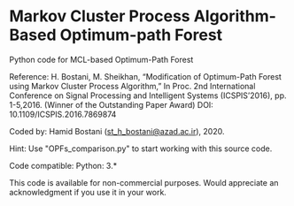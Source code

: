 # Markov Cluster Process Algorithm-Based Optimum-path Forest
Python code for MCL-based Optimum-Path Forest

Reference: H. Bostani, M. Sheikhan, “Modification of Optimum-Path Forest using 
           Markov Cluster Process Algorithm,” In Proc. 2nd International Conference on
           Signal Processing and Intelligent Systems (ICSPIS’2016), 
           pp. 1-5,2016. (Winner of the Outstanding Paper Award)
           DOI: 10.1109/ICSPIS.2016.7869874           

Coded by: Hamid Bostani (st_h_bostani@azad.ac.ir), 2020.

Hint: Use "OPFs_comparison.py" to start working with this source code.

Code compatible: Python: 3.*

This code is available for non-commercial purposes. Would appreciate an acknowledgment if you use it in your work.
